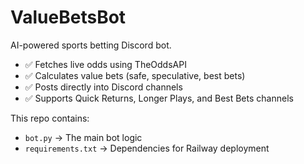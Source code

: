 # ValueBetsBot

AI-powered sports betting Discord bot.

- ✅ Fetches live odds using TheOddsAPI  
- ✅ Calculates value bets (safe, speculative, best bets)  
- ✅ Posts directly into Discord channels  
- ✅ Supports Quick Returns, Longer Plays, and Best Bets channels  

This repo contains:
- `bot.py` → The main bot logic
- `requirements.txt` → Dependencies for Railway deployment
